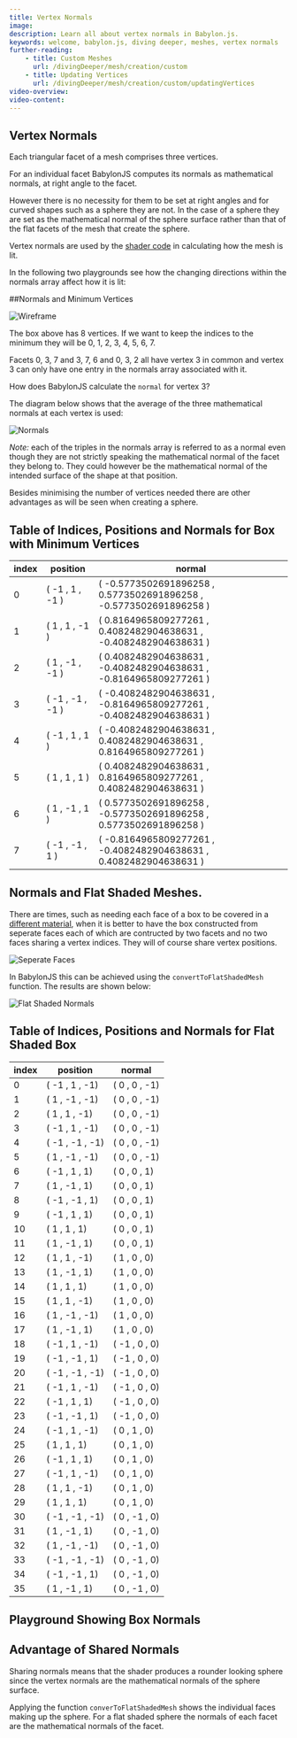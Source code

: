 ```yaml
---
title: Vertex Normals
image: 
description: Learn all about vertex normals in Babylon.js.
keywords: welcome, babylon.js, diving deeper, meshes, vertex normals
further-reading:
    - title: Custom Meshes
      url: /divingDeeper/mesh/creation/custom
    - title: Updating Vertices
      url: /divingDeeper/mesh/creation/custom/updatingVertices
video-overview:
video-content:
---
```


## Vertex Normals

Each triangular facet of a mesh comprises three vertices.

For an individual facet BabylonJS computes its normals as mathematical normals, at right angle to the facet.

However there is no necessity for them to be set at right angles and for curved shapes such as a sphere they are not. In the case of a sphere they are set as the mathematical normal of the sphere surface rather than that of the flat facets of the mesh that create the sphere.

Vertex normals are used by the [shader code](/resources/ShaderIntro) in calculating how the mesh is lit.

In the following two playgrounds see how the changing directions within the normals array affect how it is lit:

<Playground id="#VKBJN#18" title="Vertex Normals Varying In Unison" description="Simple example of vertex normals varying in unison." image=""/>

<Playground id="#VKBJN#19" title="Showing Normals Varying" description="Simple example of showing vertex normal variation." image=""/>

##Normals and Minimum Vertices

![Wireframe](/img/how_to/Mesh/box1.jpg)

The box above has 8 vertices. If we want to keep the indices to the minimum they will be 0, 1, 2, 3, 4, 5, 6, 7.

Facets 0, 3, 7 and 3, 7, 6 and 0, 3, 2 all have vertex 3 in common and vertex 3 can only have one 
entry in the normals array associated with it.

How does BabylonJS calculate the `normal` for vertex 3? 

The diagram below shows that the average of the three mathematical normals at each vertex is used:

![Normals](/img/how_to/Mesh/box4.jpg)

*Note:* each of the triples in the normals array is referred to as a normal even though they are not strictly speaking 
the mathematical normal of the facet they belong to. They could however be the mathematical normal of the intended surface of the shape at that position.

Besides minimising the number of vertices needed there are other advantages as will be seen when creating a sphere.

## Table of Indices, Positions and Normals for Box with Minimum Vertices

index | position | normal
--- | --- | ---
0 | ( -1 ,  1 ,  -1 ) | ( -0.5773502691896258 ,  0.5773502691896258 ,  -0.5773502691896258 )
1 | ( 1 ,  1 ,  -1 ) | ( 0.8164965809277261 ,  0.4082482904638631 ,  -0.4082482904638631 )
2 | ( 1 ,  -1 ,  -1 ) | ( 0.4082482904638631 ,  -0.4082482904638631 ,  -0.8164965809277261 )
3 | ( -1 ,  -1 ,  -1 ) | ( -0.4082482904638631 ,  -0.8164965809277261 ,  -0.4082482904638631 )
4 | ( -1 ,  1 ,  1 ) | ( -0.4082482904638631 ,  0.4082482904638631 ,  0.8164965809277261 )
5 | ( 1 ,  1 ,  1 ) | ( 0.4082482904638631 ,  0.8164965809277261 ,  0.4082482904638631 )
6 | ( 1 ,  -1 ,  1 ) | ( 0.5773502691896258 ,  -0.5773502691896258 ,  0.5773502691896258 )
7 | ( -1 ,  -1 ,  1 ) | ( -0.8164965809277261 ,  -0.4082482904638631 ,  0.4082482904638631 )

## Normals and Flat Shaded Meshes.

There are times, such as needing each face of a box to be covered in a [different material](/divingDeeper/mesh/facetData), 
when it is better to have the box constructed from seperate faces each of which are contructed by two facets and no two faces 
sharing a vertex indices. They will of course share vertex positions.

![Seperate Faces](/img/how_to/Mesh/box3.jpg)

In BabylonJS this can be achieved using the `convertToFlatShadedMesh` function. The results are shown below:

![Flat Shaded Normals](/img/how_to/Mesh/box5.jpg)

## Table of Indices, Positions and Normals for Flat Shaded Box

index | position | normal
--- | --- | ---
0 | ( -1 ,  1 ,  -1) | ( 0 ,  0 ,  -1)
1 | ( 1 ,  -1 ,  -1) | ( 0 ,  0 ,  -1)
2 | ( 1 ,  1 ,  -1) | ( 0 ,  0 ,  -1)
3 | ( -1 ,  1 ,  -1) | ( 0 ,  0 ,  -1)
4 | ( -1 ,  -1 ,  -1) | ( 0 ,  0 ,  -1)
5 | ( 1 ,  -1 ,  -1) | ( 0 ,  0 ,  -1)
6 | ( -1 ,  1 ,  1) | ( 0 ,  0 ,  1)
7 | ( 1 ,  -1 ,  1) | ( 0 ,  0 ,  1)
8 | ( -1 ,  -1 ,  1) | ( 0 ,  0 ,  1)
9 | ( -1 ,  1 ,  1) | ( 0 ,  0 ,  1)
10 | ( 1 ,  1 ,  1) | ( 0 ,  0 ,  1)
11 | ( 1 ,  -1 ,  1) | ( 0 ,  0 ,  1)
12 | ( 1 ,  1 ,  -1) | ( 1 ,  0 ,  0)
13 | ( 1 ,  -1 ,  1) | ( 1 ,  0 ,  0)
14 | ( 1 ,  1 ,  1) | ( 1 ,  0 ,  0)
15 | ( 1 ,  1 ,  -1) | ( 1 ,  0 ,  0)
16 | ( 1 ,  -1 ,  -1) | ( 1 ,  0 ,  0)
17 | ( 1 ,  -1 ,  1) | ( 1 ,  0 ,  0)
18 | ( -1 ,  1 ,  -1) | ( -1 ,  0 ,  0)
19 | ( -1 ,  -1 ,  1) | ( -1 ,  0 ,  0)
20 | ( -1 ,  -1 ,  -1) | ( -1 ,  0 ,  0)
21 | ( -1 ,  1 ,  -1) | ( -1 ,  0 ,  0)
22 | ( -1 ,  1 ,  1) | ( -1 ,  0 ,  0)
23 | ( -1 ,  -1 ,  1) | ( -1 ,  0 ,  0)
24 | ( -1 ,  1 ,  -1) | ( 0 ,  1 ,  0)
25 | ( 1 ,  1 ,  1) | ( 0 ,  1 ,  0)
26 | ( -1 ,  1 ,  1) | ( 0 ,  1 ,  0)
27 | ( -1 ,  1 ,  -1) | ( 0 ,  1 ,  0)
28 | ( 1 ,  1 ,  -1) | ( 0 ,  1 ,  0)
29 | ( 1 ,  1 ,  1) | ( 0 ,  1 ,  0)
30 | ( -1 ,  -1 ,  -1) | ( 0 ,  -1 ,  0)
31 | ( 1 ,  -1 ,  1) | ( 0 ,  -1 ,  0)
32 | ( 1 ,  -1 ,  -1) | ( 0 ,  -1 ,  0)
33 | ( -1 ,  -1 ,  -1) | ( 0 ,  -1 ,  0)
34 | ( -1 ,  -1 ,  1) | ( 0 ,  -1 ,  0)
35 | ( 1 ,  -1 ,  1) | ( 0 ,  -1 ,  0)

## Playground Showing Box Normals

<Playground id="#1H7L5C#37" title="Box Normals" description="Simple example of box normals." image=""/>

## Advantage of Shared Normals

Sharing normals means that the shader produces a rounder looking sphere since the vertex normals are the mathematical normals of the sphere surface.

Applying the function `converToFlatShadedMesh` shows the individual faces making up the sphere. For a flat shaded sphere the normals of each facet are the mathematical normals of the facet.

<Playground id="#1H7L5C#38" title="Comparing Shading of Spheres" description="Simple example comparing shading of spheres." image=""/>